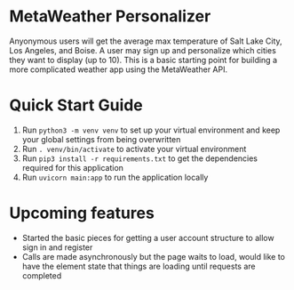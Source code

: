 # MetaWeather Personalizer
Anyonymous users will get the average max temperature of Salt Lake City, Los Angeles, and Boise. A user may sign up and personalize which cities they want to display (up to 10). This is a basic starting point for building a more complicated weather app using the MetaWeather API.

# Quick Start Guide
1. Run `python3 -m venv venv` to set up your virtual environment and keep your global settings from being overwritten
2. Run `. venv/bin/activate` to activate your virtual environment
3. Run `pip3 install -r requirements.txt` to get the dependencies required for this application
4. Run `uvicorn main:app` to run the application locally

# Upcoming features
* Started the basic pieces for getting a user account structure to allow sign in and register
* Calls are made asynchronously but the page waits to load, would like to have the element state that things are loading until requests are completed